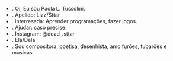 - . Oi, Eu sou Paola L. Tussolini.
- . Apelido: Lizz/Sttar
- . interresada: Aprender programações, fazer jogos.
- . Ajudar: caso precise.
- . Instagram: @dead_.sttar
- . Ela/Dela
- . Sou compositora, poetisa, desenhista, amo furões, tubarões e musicas.

